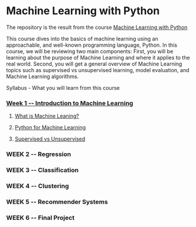 # Machine Learning with Python  
The repository is the result from the course <a href="https://www.coursera.org/learn/machine-learning-with-python"> Machine Learning with Python  </a>

This course dives into the basics of machine learning using an approachable, and well-known programming language, Python. 
In this course, we will be reviewing two main components:
First, you will be learning about the purpose of Machine Learning and where it applies to the real world. 
Second, you will get a general overview of Machine Learning topics such as supervised vs unsupervised learning,  model evaluation, and Machine Learning algorithms. 

Syllabus - What you will learn from this course
### <a href="https://github.com/mostafanabiehMourad/IBM-AI-Engineering-Professional-Certificate/tree/master/Machine%20Learning%20with%20Python%20Course%201/Introduction%20to%20Machine%20Learning"> Week 1 -- Introduction to Machine Learning  </a>
  1.  <a href="https://github.com/mostafanabiehMourad/IBM-AI-Engineering-Professional-Certificate/blob/master/Machine%20Learning%20with%20Python%20Course%201/Introduction%20to%20Machine%20Learning/1-Introduction%20to%20Machine%20Learning.md">What is Machine Leaning?  </a>
  2. <a href="https://github.com/mostafanabiehMourad/IBM-AI-Engineering-Professional-Certificate/blob/master/Machine%20Learning%20with%20Python%20Course%201/Introduction%20to%20Machine%20Learning/2-Python%20for%20Machine%20Learning.md"> Python for Machine Learning </a>
 
  3. <a href="https://github.com/mostafanabiehMourad/IBM-AI-Engineering-Professional-Certificate/blob/master/Machine%20Learning%20with%20Python%20Course%201/Introduction%20to%20Machine%20Learning/3-Supervised%20vs%20Unsupervised.md"> Supervised vs Unsupervised </a>


### WEEK 2 -- Regression

### WEEK 3 -- Classification

### WEEK 4 -- Clustering

### WEEK 5 -- Recommender Systems

### WEEK 6 -- Final Project



